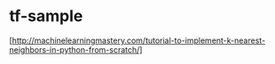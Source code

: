 # tf-sample


[http://machinelearningmastery.com/tutorial-to-implement-k-nearest-neighbors-in-python-from-scratch/]

